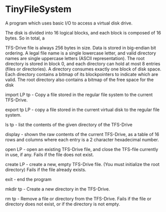 # TinyFileSystem
A program which uses basic I/O to access a virtual disk drive. 

The disk is divided into 16 logical blocks, and each block is composed of 16 bytes. So in total, a

TFS-Drive file is always 256 bytes in size. Data is stored in big-endian bit ordering. A legal file name is a single lowercase letter, and valid directory names are single uppercase letters (ASCII representation). The root directory is stored in block 0, and each directory can hold at most 8 entries (files or directories). A directory consumes exactly one block of disk space. Each directory contains a bitmap of its blockpointers to indicate which are valid. The root directory also contains a bitmap of the free space for the disk


import LP tp - Copy a file stored in the regular file system to the current TFS-Drive.

export tp LP - copy a file stored in the current virtual disk to the regular file system.

ls tp - list the contents of the given directory of the TFS-Drive

display - shown the raw contents of the current TFS-Drive, as a table of 16 rows and columns where each entry is a 2 character hexadecimal number.

open LP - open an existing TFS-Drive file, and close the TFS-file currently in use, if any. Fails if the file does not exist.

create LP - create a new, empty TFS-Drive file. (You must initialize the root directory) Fails if the file already exists.

exit - end the program

mkdir tp - Create a new directory in the TFS-Drive.

rm tp - Remove a file or directory from the TFS-Drive. Fails if the file or directory does not exist, or if the directory is not empty.
